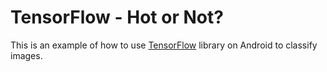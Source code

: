 # TensorFlow - Hot or Not?
This is an example of how to use [TensorFlow](https://www.tensorflow.org/) library on Android to classify images. 

